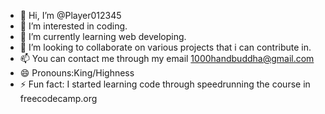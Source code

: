 - 👋 Hi, I’m @Player012345
- 👀 I’m interested in coding.
- 🌱 I’m currently learning web developing.
- 💞️ I’m looking to collaborate on various projects that i can contribute in.
- 📫 You can contact me through my email 1000handbuddha@gmail.com
- 😄 Pronouns:King/Highness
- ⚡ Fun fact: I started learning code through speedrunning the course in freecodecamp.org

<!---
Player012345/Player012345 is a ✨ special ✨ repository because its `README.md` (this file) appears on your GitHub profile.
You can click the Preview link to take a look at your changes.
--->
